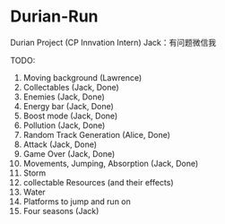 # Durian-Run
Durian Project (CP Innvation Intern)
Jack：有问题微信我

TODO:
1. Moving background (Lawrence)
2. Collectables (Jack, Done)
3. Enemies (Jack, Done)
4. Energy bar (Jack, Done)
5. Boost mode (Jack, Done)
6. Pollution (Jack, Done)
7. Random Track Generation (Alice, Done)
8. Attack (Jack, Done)
9. Game Over (Jack, Done)
10. Movements, Jumping, Absorption (Jack, Done)
11. Storm
12. collectable Resources (and their effects)
13. Water
14. Platforms to jump and run on 
15. Four seasons (Jack)

